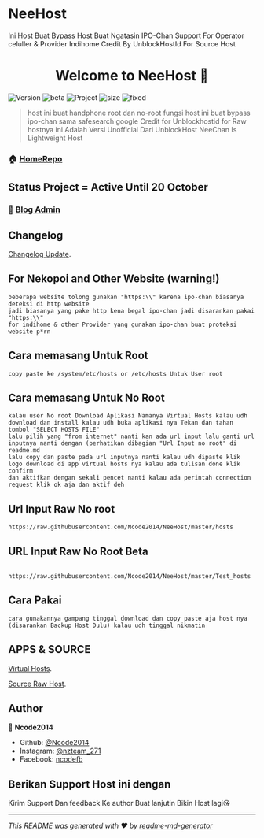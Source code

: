 # NeeHost
Ini Host Buat Bypass Host Buat Ngatasin IPO-Chan Support For Operator celuller &amp; Provider Indihome   Credit By UnblockHostId For Source Host 
<h1 align="center">Welcome to NeeHost 👋</h1>
<p>
 <img alt="Version" src="https://img.shields.io/badge/version-1.0-blue.svg?cacheSeconds=2592000" />
  <img alt="beta" src="https://img.shields.io/badge/Commingsoon-red?style=flat-square">
<img alt="Project" src="https://img.shields.io/badge/Status-Deactive-green.svg?style=flat-square">
  <img alt="size" src="https://img.shields.io/github/repo-size/Ncode2014/NeeHost" />
  <img alt="fixed" src="https://img.shields.io/badge/fixed-0-red?style=flat-square">
</p>
 
> host ini buat handphone root dan no-root fungsi host ini buat bypass ipo-chan sama safesearch google Credit for Unblockhostid for Raw hostnya
> ini Adalah Versi Unofficial Dari UnblockHost
> NeeChan Is Lightweight Host

### 🏠 [HomeRepo](https://github.com/Ncode2014/NeeHost)

## Status Project = Active Until 20 October

### 🏡 [Blog Admin](https://www.mynafi.blogspot.com)

## Changelog

[Changelog Update](https://github.com/Ncode2014/NeeHost/blob/master/Changelog.md).

## For Nekopoi and Other Website (warning!)
```
beberapa website tolong gunakan "https:\\" karena ipo-chan biasanya deteksi di http website
jadi biasanya yang pake http kena begal ipo-chan jadi disarankan pakai "https:\\"
for indihome & other Provider yang gunakan ipo-chan buat proteksi website p*rn
```

## Cara memasang Untuk Root
```
copy paste ke /system/etc/hosts or /etc/hosts Untuk User root 
```
## Cara memasang Untuk No Root
```
kalau user No root Download Aplikasi Namanya Virtual Hosts kalau udh download dan install kalau udh buka aplikasi nya Tekan dan tahan tombol "SELECT HOSTS FILE" 
lalu pilih yang "from internet" nanti kan ada url input lalu ganti url inputnya nanti dengan (perhatikan dibagian "Url Input no root" di readme.md  
lalu copy dan paste pada url inputnya nanti kalau udh dipaste klik logo download di app virtual hosts nya kalau ada tulisan done klik confirm 
dan aktifkan dengan sekali pencet nanti kalau ada perintah connection request klik ok aja dan aktif deh
```

## Url Input Raw No root
```
https://raw.githubusercontent.com/Ncode2014/NeeHost/master/hosts
```

## URL Input Raw No Root Beta
```

https://raw.githubusercontent.com/Ncode2014/NeeHost/master/Test_hosts
```

## Cara Pakai

```
cara gunakannya gampang tinggal download dan copy paste aja host nya (disarankan Backup Host Dulu) kalau udh tinggal nikmatin
```

## APPS & SOURCE
[Virtual Hosts](https://github.com/x-falcon/Virtual-Hosts).

[Source Raw Host](https://github.com/gvoze32/unblockhostid).

## Author

👤 **Ncode2014**

* Github: [@Ncode2014](https://github.com/Ncode2014)
* Instagram: [@nzteam_271](https://instagram.com/nzteam_271)
* Facebook: [ncodefb](https://facebook.com/skynafi2017)

## Berikan Support Host ini dengan

Kirim Support Dan feedback Ke author Buat lanjutin Bikin Host lagi😘

***
_This README was generated with ❤️ by [readme-md-generator](https://github.com/kefranabg/readme-md-generator)_
